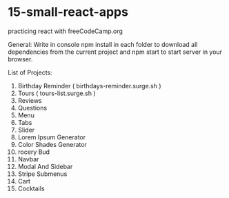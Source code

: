 # 15-small-react-apps
practicing react with freeCodeCamp.org


General:
Write in console npm install in each folder to download all dependencies from the current project and npm start to start server in your browser.

List of Projects:

1. Birthday Reminder ( birthdays-reminder.surge.sh ) 
2. Tours ( tours-list.surge.sh )
3. Reviews
4. Questions
5. Menu
6. Tabs
7. Slider
8. Lorem Ipsum Generator
9. Color Shades Generator
10. rocery Bud
11. Navbar
12. Modal And Sidebar
13. Stripe Submenus
14. Cart
15. Cocktails
